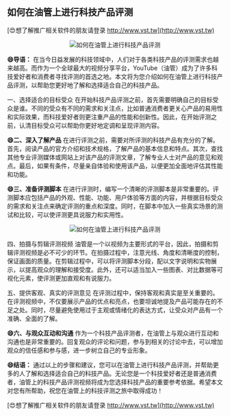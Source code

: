 ## **如何在油管上进行科技产品评测**

[😍想了解推广相关软件的朋友请登录 http://www.vst.tw](http://www.vst.tw)

 <center><img src="https://vst.tw/MP4/tuiguang/png/0.png" alt="如何在油管上进行科技产品评测"></center>

**😄导语：**
在当今日益发展的科技领域中，人们对于各类科技产品的评测需求也越来越高。而作为一个全球最大的视频分享平台，YouTube（油管）成为了许多科技爱好者和消费者寻找评测的首选之地。本文将为您介绍如何在油管上进行科技产品评测，以帮助您更好地了解和选择适合自己的科技产品。

一、选择适合的目标受众
在开始科技产品评测之前，首先需要明确自己的目标受众是谁。不同的受众有不同的需求和关注点，比如普通消费者更关心产品的易用性和实际效果，而科技爱好者则更注重产品的性能和创新性。因此，在开始评测之前，认清目标受众可以帮助你更好地定调和呈现评测内容。

**😄二、深入了解产品**
在进行评测之前，需要对所评测的科技产品有充分的了解。首先，阅读产品的官方介绍和技术规格，了解产品的基本信息和特点。其次，查找其他专业评测媒体或网站上对该产品的评测文章，了解专业人士对产品的意见和观点。最后，如果有条件，尽量亲自体验和使用该产品，以便更加全面地评估其性能和功能。

**😄三、准备评测脚本**
在进行评测时，编写一个清晰的评测脚本是非常重要的。评测脚本应包括产品的外观、性能、功能、用户体验等方面的内容，并根据目标受众的需求和关注点来确定评测的重点和深度。同时，在脚本中加入一些真实场景的测试和比较，可以使评测更具说服力和实用性。

 <center><img src="https://vst.tw/MP4/tuiguang/png/8.png" alt="如何在油管上进行科技产品评测"></center>

四、拍摄与剪辑评测视频
油管是一个以视频为主要形式的平台，因此，拍摄和剪辑评测视频是必不可少的环节。在拍摄过程中，注意光线、角度和清晰度的控制，保证画面的质量。在剪辑过程中，可以将评测脚本分段，配以文字说明和实物展示，以提高观众的理解和接受度。此外，还可以适当加入一些图表、对比数据等可视化元素，使评测更加直观和有说服力。

五、提供客观、真实的评测意见
在评测过程中，保持客观和真实是至关重要的。在评测视频中，不仅要展示产品的优点和亮点，也要坦诚地提及产品可能存在的不足之处。同时，尽量避免使用过于主观或情绪化的表达方式，让受众对产品有一个准确、全面的了解。

**😄六、与观众互动和沟通**
作为一个科技产品评测者，在油管上与观众进行互动和沟通也是非常重要的。回复观众的评论和问题，参与到相关的讨论中去，可以增加观众的信任感和参与感，进一步树立自己的专业形象。

**😄结语：**
通过以上的步骤和建议，您可以在油管上进行科技产品评测，并帮助更多的人了解和选择适合自己的科技产品。无论您是一个科技爱好者还是普通消费者，油管上的科技产品评测视频将成为您选择科技产品的重要参考依据。希望本文对您有所帮助，祝您在油管上的科技评测之旅中取得成功！

[😍想了解推广相关软件的朋友请登录 http://www.vst.tw](http://www.vst.tw)



